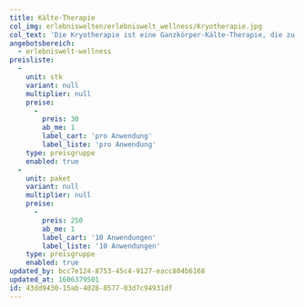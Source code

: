 ```yaml
---
title: Kälte-Therapie
col_img: erlebniswelten/erlebniswelt_wellness/Kryotherapie.jpg
col_text: 'Die Kryotherapie ist eine Ganzkörper-Kälte-Therapie, die zu den physikalischen Naturheilverfahren zählt. In einer Kältekammer, die auf eine Temperatur von minus 110°C heruntergekühlt wurde, wird dem Körper Wärme entzogen.'
angebotsbereich:
  - erlebniswelt-wellness
preisliste:
  -
    unit: stk
    variant: null
    multiplier: null
    preise:
      -
        preis: 30
        ab_me: 1
        label_cart: 'pro Anwendung'
        label_liste: 'pro Anwendung'
    type: preisgruppe
    enabled: true
  -
    unit: paket
    variant: null
    multiplier: null
    preise:
      -
        preis: 250
        ab_me: 1
        label_cart: '10 Anwendungen'
        label_liste: '10 Anwendungen'
    type: preisgruppe
    enabled: true
updated_by: bcc7e124-8753-45c4-9127-eacc804b6168
updated_at: 1606379501
id: 43dd9430-15ab-4028-8577-03d7c94931df
---
```

